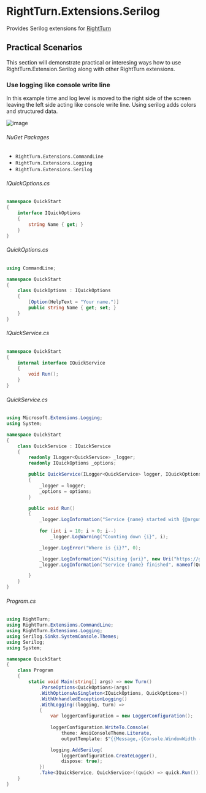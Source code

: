 # RightTurn.Extensions.Serilog

Provides Serilog extensions for [RightTurn](https://github.com/Jandini/RightTurn)


## Practical Scenarios

This section will demonstrate practical or interesing ways how to use RightTurn.Extension.Serilog along with other RightTurn extensions.

### Use logging like console write line

In this example time and log level is moved to the right side of the screen leaving the left side acting like console write line. 
Using serilog adds colors and structured data. 

![image](https://user-images.githubusercontent.com/19593367/112734454-c40e9880-8f3d-11eb-93ed-593b909e2dca.png)


###### NuGet Packages

* `RightTurn.Extensions.CommandLine`
* `RightTurn.Extensions.Logging`
* `RightTurn.Extensions.Serilog`



###### IQuickOptions.cs
```C#
namespace QuickStart
{
    interface IQuickOptions
    {
        string Name { get; }
    }
}
```

###### QuickOptions.cs
```C#
using CommandLine;

namespace QuickStart
{
    class QuickOptions : IQuickOptions
    {
        [Option(HelpText = "Your name.")]
        public string Name { get; set; }
    }
}
```

###### IQuickService.cs
```C#
namespace QuickStart
{
    internal interface IQuickService
    {
        void Run();
    }
}
```

###### QuickService.cs
```C#
using Microsoft.Extensions.Logging;
using System;

namespace QuickStart
{
    class QuickService : IQuickService
    {
        readonly ILogger<QuickService> _logger;
        readonly IQuickOptions _options;

        public QuickService(ILogger<QuickService> logger, IQuickOptions options)
        {
            _logger = logger;
            _options = options;
        }

        public void Run()
        {            
            _logger.LogInformation("Service {name} started with {@arguments}", nameof(QuickService), _options);
            
            for (int i = 10; i > 0; i--)
                _logger.LogWarning("Counting down {i}", i);

            _logger.LogError("Where is {i}?", 0);

            _logger.LogInformation("Visiting {uri}", new Uri("https://github.com/Jandini/RightTurn"));
            _logger.LogInformation("Service {name} finished", nameof(QuickService));

        }
    }
}
```




###### Program.cs
```C#
using RightTurn;
using RightTurn.Extensions.CommandLine;
using RightTurn.Extensions.Logging;
using Serilog.Sinks.SystemConsole.Themes;
using Serilog;
using System;

namespace QuickStart
{
    class Program
    {
        static void Main(string[] args) => new Turn()
            .ParseOptions<QuickOptions>(args)
            .WithOptionsAsSingleton<IQuickOptions, QuickOptions>()
            .WithUnhandledExceptionLogging()
            .WithLogging((logging, turn) =>
            {
                var loggerConfiguration = new LoggerConfiguration();
                    
                loggerConfiguration.WriteTo.Console(
                    theme: AnsiConsoleTheme.Literate,
                    outputTemplate: $"{{Message,-{Console.WindowWidth - 19}:lj}} {{Timestamp:HH:mm:ss}} [ {{Level:u4}} ]{{NewLine}}{{Exception}}");

                logging.AddSerilog(
                    loggerConfiguration.CreateLogger(),
                    dispose: true);
            })
            .Take<IQuickService, QuickService>((quick) => quick.Run());
    }
}

```
